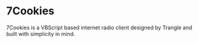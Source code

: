 # 7Cookies 
7Cookies is a VBScript based internet radio 
client designed by Trangle and built with 
simplicity in mind.


